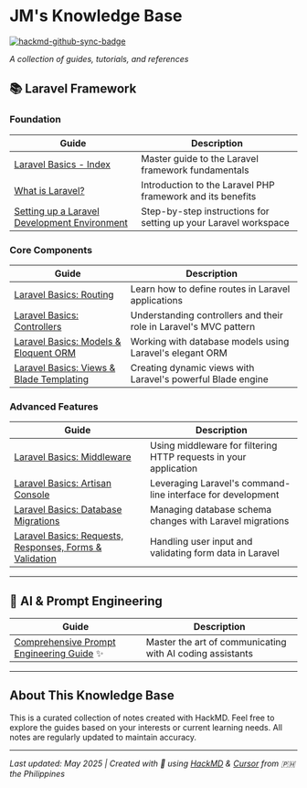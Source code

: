 # JM's Knowledge Base

[![hackmd-github-sync-badge](https://hackmd.io/cP2KKpYCR32Yl0rh2VnqaQ/badge)](https://hackmd.io/cP2KKpYCR32Yl0rh2VnqaQ)

_A collection of guides, tutorials, and references_

## 📚 Laravel Framework

### Foundation

| Guide | Description |
| ----- | ----------- |
| [Laravel Basics - Index](https://hackmd.io/@jmrecodes/B1PTGFkXgl) | Master guide to the Laravel framework fundamentals |
| [What is Laravel?](https://hackmd.io/@jmrecodes/Hys9-Y17eg) | Introduction to the Laravel PHP framework and its benefits |
| [Setting up a Laravel Development Environment](https://hackmd.io/@jmrecodes/Hkts-Fk7xg) | Step-by-step instructions for setting up your Laravel workspace |

### Core Components

| Guide | Description |
| ----- | ----------- |
| [Laravel Basics: Routing](https://hackmd.io/@jmrecodes/r1u0-FJmxe) | Learn how to define routes in Laravel applications |
| [Laravel Basics: Controllers](https://hackmd.io/@jmrecodes/SyTzMFkQlg) | Understanding controllers and their role in Laravel's MVC pattern |
| [Laravel Basics: Models & Eloquent ORM](https://hackmd.io/@jmrecodes/ByhXzt17ll) | Working with database models using Laravel's elegant ORM |
| [Laravel Basics: Views & Blade Templating](https://hackmd.io/@jmrecodes/HkGBGYkQlg) | Creating dynamic views with Laravel's powerful Blade engine |

### Advanced Features

| Guide | Description |
| ----- | ----------- |
| [Laravel Basics: Middleware](https://hackmd.io/@jmrecodes/HyoOGtJXel) | Using middleware for filtering HTTP requests in your application |
| [Laravel Basics: Artisan Console](https://hackmd.io/@jmrecodes/H16FzYJXee) | Leveraging Laravel's command-line interface for development |
| [Laravel Basics: Database Migrations](https://hackmd.io/@jmrecodes/SkAqzF17ex) | Managing database schema changes with Laravel migrations |
| [Laravel Basics: Requests, Responses, Forms & Validation](https://hackmd.io/@jmrecodes/HkHnfF1mxe) | Handling user input and validating form data in Laravel |

---

## 🤖 AI & Prompt Engineering

| Guide | Description |
| ----- | ----------- |
| [Comprehensive Prompt Engineering Guide](https://hackmd.io/@jmrecodes/S1V3buxXge) ✨ | Master the art of communicating with AI coding assistants |

---

## About This Knowledge Base

This is a curated collection of notes created with HackMD. Feel free to explore the guides based on your interests or current learning needs. All notes are regularly updated to maintain accuracy.

---

*Last updated: May 2025 | Created with 💙 using [HackMD](https://hackmd.io) & [Cursor](https://www.cursor.com/) from 🇵🇭 the Philippines*
